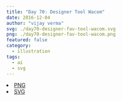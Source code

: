 ```yaml
---
title: "Day 70: Designer Tool Wacom"
date: 2016-12-04
author: "vijay verma"
svg: ./day70-designer-fav-tool-wacom.svg
png: ./day70-designer-fav-tool-wacom.png
featured: false
category:
  - illustration
tags:
  - ai
  - svg
---
```

<li><a href="./day70-designer-fav-tool-wacom.png" download className="btn-png">PNG</a></li>
<li><a href="./day70-designer-fav-tool-wacom.svg" download className="btn-svg">SVG</a></li>
